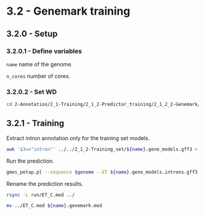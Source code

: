 3.2 - Genemark training
=======================

## 3.2.0 - Setup

### 3.2.0.1 - Define variables

`name` name of the genome.

`n_cores` number of cores.

### 3.2.0.2 - Set WD

```bash
cd 2-Annotation/2_1-Training/2_1_2-Predictor_training/2_1_2_2-Genemark/
```

3.2.1 - Training
----------------

Extract intron annotation only for the training set models.

``` bash
awk '$3=="intron"' ../../2_1_2-Training_set/${name}.gene_models.gff3 > ${name}.gene_models.introns.gff3
```

Run the prediction.

``` bash
gmes_petap.pl --sequence $genome --ET ${name}.gene_models.introns.gff3 --training --cores $n_cores --v --max_intergenic 1000000 --max_intron 20000 > genemark.train.log 2>genemark.train.err 
```

Rename the prediction results.

``` bash
rsync -L run/ET_C.mod ../

mv ../ET_C.mod ${name}.genemark.mod
```


